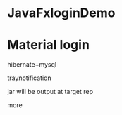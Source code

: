# JavaFxloginDemo
<h1>Material login</h1>

<p>hibernate+mysql</p>

<p>traynotification</P>

<p>jar will be output at target rep</p>

<p>more</p>